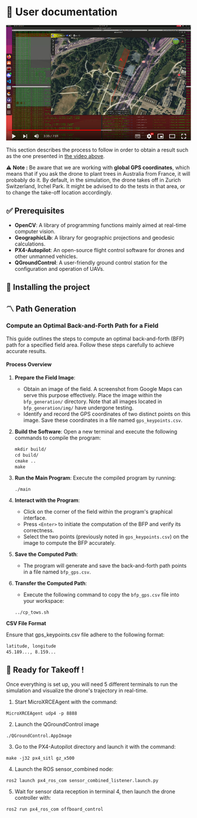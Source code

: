 # 📖 User documentation

[![Watch the video](../../img/previewPath.png)](https://youtu.be/yf7zY1jwji8)

This section describes the process to follow in order to obtain a result such as the one presented in [the video above](https://www.youtube.com/watch?v=FuNU0X7J_0g). 

⚠️ **Note :** Be aware that we are working with **global GPS coordinates**, which means that if you ask the drone to plant trees in Australia from France, it will probably do it. By default, in the simulation, the drone takes off in Zurich Switzerland, Irchel Park. It might be advised to do the tests in that area, or to change the take-off location accordingly.

## ✅ Prerequisites

- **OpenCV**: A library of programming functions mainly aimed at real-time computer vision.
- **GeographicLib**: A library for geographic projections and geodesic calculations.
- **PX4-Autopilot**: An open-source flight control software for drones and other unmanned vehicles.
- **QGroundControl**: A user-friendly ground control station for the configuration and operation of UAVs.


## 📁 Installing the project

## 〽️ Path Generation

### Compute an Optimal Back-and-Forth Path for a Field

This guide outlines the steps to compute an optimal back-and-forth (BFP) path for a specified field area. Follow these steps carefully to achieve accurate results.

#### Process Overview

1. **Prepare the Field Image**:
    - Obtain an image of the field. A screenshot from Google Maps can serve this purpose effectively. Place the image within the `bfp_generation/` directory. Note that all images located in `bfp_generation/img/` have undergone testing.
    - Identify and record the GPS coordinates of two distinct points on this image. Save these coordinates in a file named `gps_keypoints.csv`.

2. **Build the Software**:
    Open a new terminal and execute the following commands to compile the program:
    ```
    mkdir build/
    cd build/
    cmake ..
    make
    ```

3. **Run the Main Program**:
    Execute the compiled program by running:
    ```
    ./main
    ```

4. **Interact with the Program**:
    - Click on the corner of the field within the program's graphical interface.
    - Press `<Enter>` to initiate the computation of the BFP and verify its correctness.
    - Select the two points (previously noted in `gps_keypoints.csv`) on the image to compute the BFP accurately.

5. **Save the Computed Path**:
    - The program will generate and save the back-and-forth path points in a file named `bfp_gps.csv`.

6. **Transfer the Computed Path**:
    - Execute the following command to copy the `bfp_gps.csv` file into your workspace:
    ```
    ../cp_tows.sh
    ```

**CSV File Format**

Ensure that gps_keypoints.csv file adhere to the following format:

```
latitude, longitude
45.189..., 8.159...
```

## 🛫 Ready for Takeoff !

Once everything is set up, you will need 5 different terminals to run the simulation and visualize the drone's trajectory in real-time.

1. Start MicroXRCEAgent with the command: 
```
MicroXRCEAgent udp4 -p 8888
```

2. Launch the QGroundControl image
```
./QGroundControl.AppImage
```

3. Go to the PX4-Autopilot directory and launch it with the command:
```
make -j32 px4_sitl gz_x500
```

4. Launch the ROS sensor_combined node:
```
ros2 launch px4_ros_com sensor_combined_listener.launch.py
```

5. Wait for sensor data reception in terminal 4, then launch the drone controller with:
```
ros2 run px4_ros_com offboard_control
```
